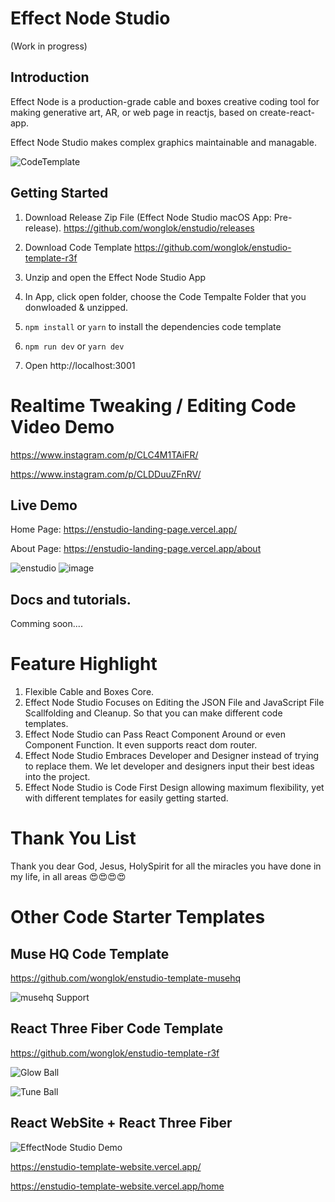 # Effect Node Studio

(Work in progress)

## Introduction

Effect Node is a production-grade cable and boxes creative coding tool for making generative art, AR, or web page in reactjs, based on create-react-app.

Effect Node Studio makes complex graphics maintainable and managable.

![CodeTemplate](https://github.com/wonglok/effectnode-studio-code-template/blob/master/docs/img/management.png?raw=true)

## Getting Started

1. Download Release Zip File (Effect Node Studio macOS App: Pre-release).
   https://github.com/wonglok/enstudio/releases

2. Download Code Template
   https://github.com/wonglok/enstudio-template-r3f

3. Unzip and open the Effect Node Studio App

4. In App, click open folder, choose the Code Tempalte Folder that you donwloaded & unzipped.

5. `npm install` or `yarn` to install the dependencies code template

6. `npm run dev` or `yarn dev`

7. Open http://localhost:3001

# Realtime Tweaking / Editing Code Video Demo

https://www.instagram.com/p/CLC4M1TAiFR/

https://www.instagram.com/p/CLDDuuZFnRV/

## Live Demo

Home Page:
https://enstudio-landing-page.vercel.app/

About Page:
https://enstudio-landing-page.vercel.app/about

![enstudio](https://user-images.githubusercontent.com/4082826/107441562-67fbda80-6b70-11eb-8433-868a7a65f78d.png)
![image](https://user-images.githubusercontent.com/4082826/107439934-cf645b00-6b6d-11eb-82fc-3c9c666d34b6.png)

## Docs and tutorials.

Comming soon....

# Feature Highlight

1. Flexible Cable and Boxes Core.
2. Effect Node Studio Focuses on Editing the JSON File and JavaScript File Scallfolding and Cleanup. So that you can make different code templates.
3. Effect Node Studio can Pass React Component Around or even Component Function. It even supports react dom router.
4. Effect Node Studio Embraces Developer and Designer instead of trying to replace them. We let developer and designers input their best ideas into the project.
5. Effect Node Studio is Code First Design allowing maximum flexibility, yet with different templates for easily getting started.

# Thank You List

Thank you dear God, Jesus, HolySpirit for all the miracles you have done in my life, in all areas 😍😍😍😍

# Other Code Starter Templates

## Muse HQ Code Template

https://github.com/wonglok/enstudio-template-musehq

![musehq Support](https://github.com/wonglok/enstudio-template-musehq/blob/master/docs/img/musehq.png?raw=true)

## React Three Fiber Code Template

https://github.com/wonglok/enstudio-template-r3f

![Glow Ball](https://github.com/wonglok/enstudio-template-r3f/raw/master/docs/img/glow-ball.png?raw=true)

![Tune Ball](https://github.com/wonglok/enstudio-template-r3f/raw/master/docs/img/tune-ball.png?raw=true)

## React WebSite + React Three Fiber

![EffectNode Studio Demo](https://github.com/wonglok/enstudio-template-website/blob/master/docs/img/noodles.png?raw=true)

https://enstudio-template-website.vercel.app/

https://enstudio-template-website.vercel.app/home
